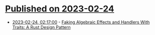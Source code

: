 # [Published on 2023-02-24](index.md)

* [2023-02-24, 02:17:00](https://lobste.rs/s/m6kn08/faking_algebraic_effects_handlers_with) - [Faking Algebraic Effects and Handlers With Traits: A Rust Design Pattern](https://blog.shtsoft.eu/2022/12/22/effect-trait-dp.html)
